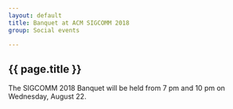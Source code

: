 ```yaml
---
layout: default
title: Banquet at ACM SIGCOMM 2018
group: Social events

---
```




## {{ page.title }}
The SIGCOMM 2018 Banquet will be held from 7 pm and 10 pm on Wednesday,
August 22.
